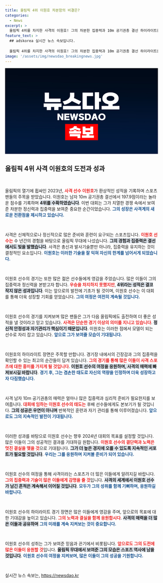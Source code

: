 ```yaml
---
title: 올림픽 4위 이원호 차분함의 비결은?
categories:
  - News
excerpt: >
  올림픽 4위를 차지한 사격의 이원호! 그의 차분한 집중력과 10m 공기권총 결선 하이라이트를 지금 바로 확인하세요!
feature_text: >
  ## adskorea 실시간 뉴스 속보입니다.

  올림픽 4위를 차지한 사격의 이원호! 그의 차분한 집중력과 10m 공기권총 결선 하이라이트를 지금 바로 확인하세요!
image: '/assets/img/newsdao_breakingnews.jpg'
---
```


<p><img src="/assets/img/newsdao_breakingnews.jpg" alt="adskorea 속보" /></p>

<h2 data-ke-size="size26">올림픽 4위 사격 이원호의 도전과 성과</h2>

<p data-ke-size="size16">&nbsp;</p>

<p>올림픽의 열기에 휩싸인 2023년, <b><span style="color: #ee2323;">사격 선수 이원호</span></b>가 환상적인 성적을 기록하며 스포츠 팬들의 주목을 받았습니다. 이원호는 남자 10m 공기권총 결선에서 197.9점이라는 놀라운 점수를 기록하며 <b><span style="background-color: #21538527;">4위를 수확하였습니다</span></b>. 이번 대회는 그가 치열한 경쟁 속에서 보여준 차분한 정신력과 집중력을 보여준 중요한 순간이었습니다. <b><span style="color: #1a5490;">그의 성장은 사격계의 새로운 전환점을 제시하고 있습니다.</span></b></p>

<p data-ke-size="size16">&nbsp;</p>

<p>사격은 신체적으로나 정신적으로 많은 준비와 훈련이 요구되는 스포츠입니다. <b><span style="color: #ee2323;">이원호 선수는</span></b> 수 년간의 경험을 바탕으로 올림픽 무대에 나섰습니다. <b><span style="background-color: #21538527;">그의 경험과 집중력은 결선에서도 빛을 발했습니다</span></b>. 사격은 총신과 발사기술뿐만 아니라, 집중력을 유지하는 것이 결정적인 요소입니다. <b><span style="color: #1a5490;">이원호는 이러한 기술을 잘 익혀 자신의 한계를 넘어서게 되었습니다.</span></b></p>

<p data-ke-size="size16">&nbsp;</p>

<p>이원호 선수의 경기는 또한 많은 젊은 선수들에게 영감을 주었습니다. 많은 이들이 그의 집중력과 정신력을 본받고자 합니다. <b><span style="color: #ee2323;">우승을 차지하지 못했지만</span></b>, <b><span style="background-color: #21538527;">4위라는 성적은 결코 작지 않은 성과입니다</span></b>. 이는 앞으로의 발전에 기초가 될 것이며, 이원호 선수는 이 대회를 통해 더욱 성장할 기회를 얻었습니다. <b><span style="color: #1a5490;">그의 여정은 여전히 계속될 것입니다.</span></b></p>

<p data-ke-size="size16">&nbsp;</p>

<p>이원호 선수의 경기를 지켜보며 많은 팬들은 그가 다음 올림픽에도 출전하여 더 좋은 성적을 낼 것이라고 믿고 있습니다. <b><span style="color: #ee2323;">사격은 단순한 경기 이상의 의미를 지니고 있습니다</span></b>. <b><span style="background-color: #21538527;">정신적 안정성과 자기관리가 핵심이기 때문입니다</span></b>. 이원호는 이러한 점에서 모델이 되는 선수로 자리 잡고 있습니다. <b><span style="color: #1a5490;">앞으로 그가 보여줄 모습이 기대됩니다.</span></b></p>

<p data-ke-size="size16">&nbsp;</p>

<p>이원호의 하이라이트 장면은 주목할 만합니다. 경기장 내에서의 긴장감과 그의 집중력을 확인할 수 있는 최고의 순간들이 담겨 있습니다. <b><span style="color: #ee2323;">그의 경기를 통해 많은 이들이 사격 스포츠에 대한 흥미를 가지게 될 것입니다</span></b>. <b><span style="background-color: #21538527;">이원호 선수의 여정을 응원하며, 사격의 매력에 빠져보시길 바랍니다</span></b>. <b><span style="color: #1a5490;">경기 후, 그는 겸손한 태도로 자신의 역량을 인정하며 더욱 성장하고자 다짐했습니다.</span></b></p>

<p data-ke-size="size16">&nbsp;</p>

<p>사격 남자 10m 공기권총의 매력은 얼마나 많은 집중력과 심리적 준비가 필요한지를 보여줍니다. <b><span style="color: #ee2323;">대회에 임하는 이원호 선수의 태도는</span></b> 후배 선수들에게도 본보기가 될 것입니다. <b><span style="background-color: #21538527;">그의 성공은 우연이 아니며</span></b> 반복적인 훈련과 자기 관리를 통해 이루어졌습니다. <b><span style="color: #1a5490;">앞으로도 그의 지속적인 발전이 기대됩니다.</span></b></p>

<p data-ke-size="size16">&nbsp;</p>

<p>이러한 성과를 바탕으로 이원호 선수는 향후 2024년 대회의 목표를 설정할 것입니다. 많은 이들이 그의 성공적인 결과를 기대하길 원합니다. <b><span style="color: #ee2323;">이원호 선수의 결단력과 노력은 멋진 결실을 맺을 것</span></b>으로 기대됩니다. <b><span style="background-color: #21538527;">그가 더 높은 경지에 오를 수 있도록 지속적인 서포트가 필요할 것입니다</span></b>. <b><span style="color: #1a5490;">우리는 그를 응원하며 지켜볼 준비가 되어 있습니다.</span></b> </p>

<p data-ke-size="size16">&nbsp;</p>

<p>이원호 선수의 여정을 통해 사격이라는 스포츠가 더 많은 이들에게 알려지길 바랍니다. <b><span style="color: #ee2323;">그의 집중력과 기술이 많은 이들에게 감명을 줄 것</span></b>입니다. <b><span style="background-color: #21538527;">사격의 세계에서 이원호 선수가 남긴 흔적은 계속해서 이어질 것입니다</span></b>. <b><span style="color: #1a5490;">모두가 그의 성취를 함께 기뻐하며, 응원하길 바랍니다.</span></b></p>

<p data-ke-size="size16">&nbsp;</p>

<p>이원호 선수의 하이라이트 경기 장면은 많은 이들에게 영감을 주며, 앞으로의 목표에 대한 기대감을 높이고 있습니다. <b><span style="color: #ee2323;">그의 노력과 결실을 함께 응원합시다</span></b>. <b><span style="background-color: #21538527;">사격의 매력을 더 많은 이들과 공유하며</span></b> <b><span style="color: #1a5490;">그의 미래를 계속 지켜보는 것이 중요합니다.</span></b></p>

<p data-ke-size="size16">&nbsp;</p>

<p>이원호 선수의 성취는 그가 보여준 믿음과 끈기에서 비롯됩니다. <b><span style="color: #ee2323;">앞으로도 그의 도전에 많은 이들이 응원할 것</span></b>입니다. <b><span style="background-color: #21538527;">올림픽 무대에서 보여준 그의 모습은 스포츠 역사에 남을 것입니다</span></b>. <b><span style="color: #1a5490;">이원호 선수의 여정을 지켜보며, 많은 이들이 그의 성공을 기원합니다.</span></b></p>

<p data-ke-size="size16">&nbsp;</p>
실시간 뉴스 속보는, <a href="https://newsdao.kr" rel="dofollow">https://newsdao.kr</a>


